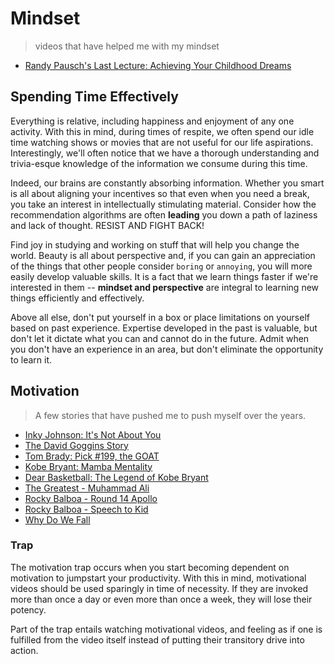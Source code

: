 # Mindset
> videos that have helped me with my mindset

* [Randy Pausch's Last Lecture: Achieving Your Childhood Dreams](https://www.youtube.com/watch?v=ji5_MqicxSo)

## Spending Time Effectively

Everything is relative, including happiness and enjoyment of any one activity. With this in mind, during times of respite, we often spend our idle time watching shows or movies that are not useful for our life aspirations. Interestingly, we'll often notice that we have a thorough understanding and trivia-esque knowledge of the information we consume during this time. 

Indeed, our brains are constantly absorbing information. Whether you smart is all about aligning your incentives so that even when you need a break, you take an interest in intellectually stimulating material. Consider how the recommendation algorithms are often **leading** you down a path of laziness and lack of thought. RESIST AND FIGHT BACK!

Find joy in studying and working on stuff that will help you change the world. Beauty is all about perspective and, if you can gain an appreciation of the things that other people consider `boring` or `annoying`, you will more easily develop valuable skills. It is a fact that we learn things faster if we're interested in them -- **mindset and perspective** are integral to learning new things efficiently and effectively. 

Above all else, don't put yourself in a box or place limitations on yourself based on past experience. Expertise developed in the past is valuable, but don't let it dictate what you can and cannot do in the future. Admit when you don't have an experience in an area, but don't eliminate the opportunity to learn it.

## Motivation
> A few stories that have pushed me to push myself over the years.

* [Inky Johnson: It's Not About You](https://www.youtube.com/watch?v=zeWg73GzVbc)
* [The David Goggins Story](https://www.youtube.com/watch?v=xCgg4fds1pM)
* [Tom Brady: Pick #199, the GOAT](https://www.youtube.com/watch?v=zgjIOT6_yw0)
* [Kobe Bryant: Mamba Mentality](https://www.youtube.com/watch?v=VciSpKaHifs)
* [Dear Basketball: The Legend of Kobe Bryant](https://www.youtube.com/watch?v=itIvUYr5UZI)
* [The Greatest - Muhammad Ali](https://www.youtube.com/watch?v=V2EfL1j4KYE)
* [Rocky Balboa - Round 14 Apollo](https://www.youtube.com/watch?v=PNaTy5K4Pr0)
* [Rocky Balboa - Speech to Kid](https://www.youtube.com/watch?v=D_Vg4uyYwEk)
* [Why Do We Fall](https://www.youtube.com/watch?v=mgmVOuLgFB0)


### Trap
The motivation trap occurs when you start becoming dependent on motivation to jumpstart your productivity. With this in mind, motivational videos should be used sparingly in time of necessity. If they are invoked more than once a day or even more than once a week, they will lose their potency.

Part of the trap entails watching motivational videos, and feeling as if one is fulfilled from the video itself instead of putting their transitory drive into action. 